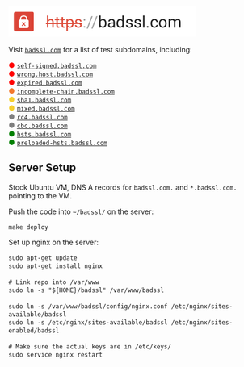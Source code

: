 [![badssl.com](badssl.com.png)](https://badssl.com)

Visit [`badssl.com`](https://badssl.com/) for a list of test subdomains, including:

<span style="color: red;">&#x25cf;</span> [`self-signed.badssl.com`](https://self-signed.badssl.com)  
<span style="color: red;">&#x25cf;</span>  [`wrong.host.badssl.com`](https://wrong.host.badssl.com)  
<span style="color: red;">&#x25cf;</span>  [`expired.badssl.com`](https://expired.badssl.com)  
<span style="color: rgb(243, 121, 46);">&#x25cf;</span>  [`incomplete-chain.badssl.com`](https://incomplete-chain.badssl.com)  
<span style="color: rgb(246, 207, 47);">&#x25cf;</span>  [`sha1.badssl.com`](https://sha1.badssl.com)  
<span style="color: rgb(246, 207, 47);">&#x25cf;</span>  [`mixed.badssl.com`](https://mixed.badssl.com)  
<span style="color: gray;">&#x25cf;</span>  [`rc4.badssl.com`](https://rc4.badssl.com)  
<span style="color: gray;">&#x25cf;</span>  [`cbc.badssl.com`](https://cbc.badssl.com)  
<span style="color: green;">&#x25cf;</span>  [`hsts.badssl.com`](https://hsts.badssl.com)  
<span style="color: green;">&#x25cf;</span>  [`preloaded-hsts.badssl.com`](https://preloaded-hsts.badssl.com)

## Server Setup

Stock Ubuntu VM, DNS A records for `badssl.com.` and `*.badssl.com.` pointing to the VM.

Push the code into `~/badssl/` on the server:

    make deploy

Set up nginx on the server:

    sudo apt-get update
    sudo apt-get install nginx

    # Link repo into /var/www
    sudo ln -s "${HOME}/badssl" /var/www/badssl

    sudo ln -s /var/www/badssl/config/nginx.conf /etc/nginx/sites-available/badssl
    sudo ln -s /etc/nginx/sites-available/badssl /etc/nginx/sites-enabled/badssl

    # Make sure the actual keys are in /etc/keys/
    sudo service nginx restart

